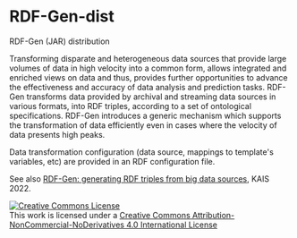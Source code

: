 # RDF-Gen-dist
RDF-Gen (JAR) distribution

Transforming disparate and heterogeneous data sources that provide large volumes of data in high velocity into a common form, allows integrated and enriched views on data and thus, provides further opportunities to advance the effectiveness and accuracy of data analysis and prediction tasks. RDF-Gen transforms data provided by archival and streaming data sources in various formats, into RDF triples, according to a set of ontological specifications. RDF-Gen introduces a generic mechanism which supports the transformation of data efficiently even in cases where the velocity of data presents high peaks.

Data transformation configuration (data source, mappings to template's variables, etc) are provided in an RDF configuration file. 

See also <a href="https://link.springer.com/article/10.1007/s10115-022-01729-x">RDF-Gen: generating RDF triples from big data sources</a>, KAIS 2022.

<a href="http://creativecommons.org/licenses/by-nc-nd/4.0/" rel="license"><img style="border-width: 0;" src="https://i.creativecommons.org/l/by-nc-nd/4.0/88x31.png" alt="Creative Commons License"></a><br>
This work is licensed under a <a href="http://creativecommons.org/licenses/by-nc-nd/4.0/" target="_blank" rel="license noopener">Creative Commons Attribution-NonCommercial-NoDerivatives 4.0 International License</a>
